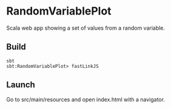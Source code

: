 # RandomVariablePlot
Scala web app showing a set of values from a random variable.

## Build
```shell
sbt
sbt:RandomVariablePlot> fastLinkJS
```

## Launch
Go to src/main/resources and open index.html with a navigator.
